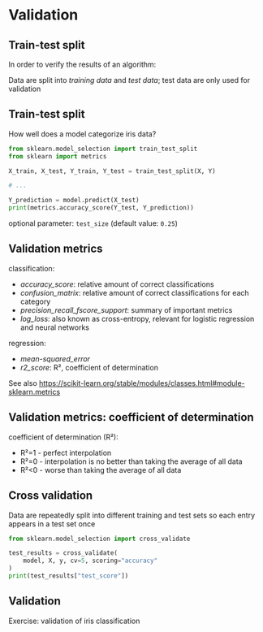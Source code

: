 # Validation

## Train-test split

In order to verify the results of an algorithm:

Data are split into _training data_ and _test data_; test data are only used for validation

## Train-test split

How well does a model categorize iris data?

```py
from sklearn.model_selection import train_test_split
from sklearn import metrics

X_train, X_test, Y_train, Y_test = train_test_split(X, Y)

# ...

Y_prediction = model.predict(X_test)
print(metrics.accuracy_score(Y_test, Y_prediction))
```

optional parameter: `test_size` (default value: `0.25`)

## Validation metrics

classification:

- _accuracy_score_: relative amount of correct classifications
- _confusion_matrix_: relative amount of correct classifications for each category
- _precision_recall_fscore_support_: summary of important metrics
- _log_loss_: also known as cross-entropy, relevant for logistic regression and neural networks

regression:

- _mean-squared_error_
- _r2_score_: R², coefficient of determination

See also <https://scikit-learn.org/stable/modules/classes.html#module-sklearn.metrics>

## Validation metrics: coefficient of determination

coefficient of determination (R²):

- R²=1 - perfect interpolation
- R²=0 - interpolation is no better than taking the average of all data
- R²<0 - worse than taking the average of all data

## Cross validation

Data are repeatedly split into different training and test sets so each entry appears in a test set once

```py
from sklearn.model_selection import cross_validate

test_results = cross_validate(
    model, X, y, cv=5, scoring="accuracy"
)
print(test_results["test_score"])
```

## Validation

Exercise: validation of iris classification
